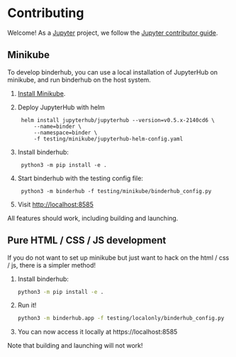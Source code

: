 # Contributing

Welcome! As a [Jupyter](https://jupyter.org) project, we follow the [Jupyter contributor guide](https://jupyter.readthedocs.io/en/latest/contributor/content-contributor.html).

## Minikube

To develop binderhub, you can use a local installation of JupyterHub on minikube,
and run binderhub on the host system.

1. [Install Minikube](https://kubernetes.io/docs/tasks/tools/install-minikube/).

2. Deploy JupyterHub with helm

        helm install jupyterhub/jupyterhub --version=v0.5.x-2140cd6 \
            --name=binder \
            --namespace=binder \
            -f testing/minikube/jupyterhub-helm-config.yaml

3. Install binderhub:

        python3 -m pip install -e .

4. Start binderhub with the testing config file:

        python3 -m binderhub -f testing/minikube/binderhub_config.py

5. Visit [http://localhost:8585](http://localhost:8585)

All features should work, including building and launching.

## Pure HTML / CSS / JS development

If you do not want to set up minikube but just want to hack on the html / css / js,
there is a simpler method!

1. Install binderhub:

   ```bash
   python3 -m pip install -e .
   ```

2. Run it!

   ```bash
   python3 -m binderhub.app -f testing/localonly/binderhub_config.py
   ```

3. You can now access it locally at https://localhost:8585

Note that building and launching will not work!

